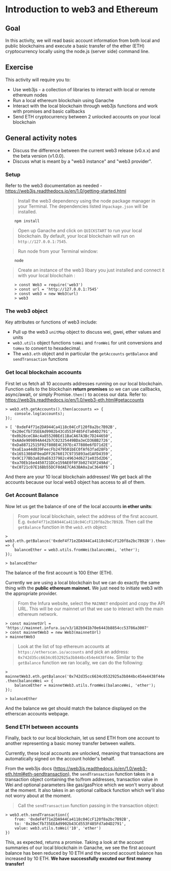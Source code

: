 # Introduction to web3 and Ethereum
## Goal
In this activity, we will read basic account information from both local and public blockchains and execute a basic transfer of the ether (ETH) cryptocurrency locally using the node.js (server side) command line. 

## Exercise
This activity will require you to:
* Use web3js - a collection of libraries to interact with local or remote ethereum nodes
* Run a local ethereum blockchain using Ganache
* Interact with the local blockchain through web3js functions and work with promises and basic callbacks
* Send ETH cryptocurrency between 2 unlocked accounts on your local blockchain

## General activity notes
* Discuss the difference between the current web3 release (v0.x.x) and the beta version (v1.0.0).
* Discuss what is meant by a "web3 instance" and "web3 provider".  

### Setup
Refer to the web3 documentation as needed - https://web3js.readthedocs.io/en/1.0/getting-started.html

> Install the web3 dependency using the node package manager in your Terminal. The dependencies listed in`package.json` will be installed.
```
    npm install 
```
> Open up Ganache and click on `QUICKSTART` to run your local blockchain. By default, your local blockchain will run on `http://127.0.0.1:7545`.
   
> Run node from your Terminal window: 
```
    node
```
> Create an instance of the web3 libary you just installed and connect it with your local blockchain :
``` 
    > const Web3 = require('web3')
    > const url = 'http://127.0.0.1:7545'
    > const web3 = new Web3(url)
    > web3
```

### The web3 object
Key attributes or functions of web3 include:
* Pull up the web3 `unitMap` object to discuss wei, gwei, ether values and units
* `web3.utils` object functions `toWei` and `fromWei` for unit conversions and `toHex` to convert to hexadecimal.
* The `web3.eth` object and in particular the `getAccounts` `getBalance` and `sendTransaction`  functions

### Get local blockchain accounts
First let us fetch all 10 accounts addresses running on our local blockchain. Function calls to the blockchain **return promises** so we can use callbacks, async/await, or simply Promise`.then()` to access our data. Refer to: https://web3js.readthedocs.io/en/1.0/web3-eth.html#getaccounts
```
> web3.eth.getAccounts().then(accounts => {
    console.log(accounts);
});

> [ '0xdeF4f71e2DA944Ca4118c04CcF120f8a2bc7B92B',
  '0x20eCfb735EEAd9902b43Cd553F485Fd7a04D2791',
  '0x0b26ceC8Ac4a85520BEd11BaCA67A3Bc7D244650',
  '0xAAde909894A442b7C02325449BDa3eCD36BB2726',
  '0xDa88712515F02f808E4C397Ec477880e6fD71d2E',
  '0xaE1aa44d839FeecFb2479501bEC0fAf63fad28Fb',
  '0x16513084F0eaDFF2676017C9735893ad1AFD4359',
  '0x9C177Bb3a820aE6337982c49634d6271e035d2D6',
  '0xa70Eb16e4450721DCe159AE0f0F3b02743F249Ad',
  '0xC0721c07E16Bb55DCF0dAE7CA63BA0a2aC3648f6' ]
```
And there are your 10 local blockchain addresses! We get back all the accounts because our local web3 object has access to all of them.   

### Get Account Balance
Now let us get the balance of one of the local accounts **in ether units**: 

> From your local blockchain, select the address of the first account. E.g. `0xdeF4f71e2DA944Ca4118c04CcF120f8a2bc7B92B`. Then call the `getBalance` function in the `web3.eth` object:
```
> web3.eth.getBalance('0xdeF4f71e2DA944Ca4118c04CcF120f8a2bc7B92B').then(balanceWei => {
    balanceEther = web3.utils.fromWei(balanceWei, 'ether');
});

> balanceEther
```
The balance of the first account is 100 Ether (ETH). 

Currently we are using a local blockchain but we can do exactly the same thing with the **public ethereum mainnet.** We just need to initiate web3 with the appropriate provider. 

> From the Infura website, select the `MAINNET` endpoint and copy the API URL. This will be our mainnet url that we use to interact with the main ethereum network. 
```
> const mainnetUrl = 'https://mainnet.infura.io/v3/182b941b70e6443b8854cc53786a3007'
> const mainnetWeb3 = new Web3(mainnetUrl)
> mainnetWeb3
```
> Look at the list of top ethereum accounts at `https://etherscan.io/accounts` and pick an address: `0x742d35cc6634c0532925a3b844bc454e4438f44e`. Similar to the `getBalance` function we ran locally, we can do the following:
```
> mainnetWeb3.eth.getBalance('0x742d35cc6634c0532925a3b844bc454e4438f44e')
.then(balanceWei => {
    balanceEther = mainnetWeb3.utils.fromWei(balanceWei, 'ether');
});

> balanceEther
```
And the balance we get should match the balance displayed on the etherscan accounts webpage. 

### Send ETH between accounts

Finally, back to our local blockchain, let us send ETH from one account to another representing a basic money transfer between wallets. 

Currently, these local accounts are unlocked, meaning that transactions are automatically signed on the account holder's behalf.

From the web3js docs (https://web3js.readthedocs.io/en/1.0/web3-eth.html#eth-sendtransaction), the `sendTransaction` function takes in a transaction object containing the to/from addresses, transaction value in Wei and optional parameters like gas/gasPrice which we won't worry about at the moment. It also takes in an optional callback function which we'll also not worry about at the moment.

> Call the `sendTransaction` function passing in the transaction object:
```
> web3.eth.sendTransaction({
    from: '0xdeF4f71e2DA944Ca4118c04CcF120f8a2bc7B92B',
    to: '0x20eCfb735EEAd9902b43Cd553F485Fd7a04D2791',
    value: web3.utils.toWei('10', 'ether')
})
```
This, as expected, returns a promise. Taking a look at the account summaries of our local blockchain in Ganache, we see the first account balance has been reduced by 10 ETH and the second account balance has increased by 10 ETH. **We have successfully excuted our first money transfer!**